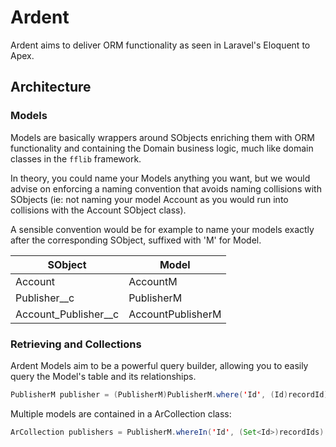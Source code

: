 # Ardent
Ardent aims to deliver ORM functionality as seen in Laravel's Eloquent to Apex.

## Architecture
### Models

Models are basically wrappers around SObjects enriching them with ORM functionality and containing the Domain business logic, much like domain classes in the `fflib` framework.

In theory, you could name your Models anything you want, but we would advise on enforcing a naming convention that avoids naming collisions with SObjects (ie: not naming your model Account as you would run into collisions with the Account SObject class).

A sensible convention would be for example to name your models exactly after the corresponding SObject, suffixed with 'M' for Model.

|SObject|Model|
|-|-|
|Account|AccountM|
|Publisher__c|PublisherM|
|Account_Publisher__c|AccountPublisherM|

### Retrieving and Collections

Ardent Models aim to be a powerful query builder, allowing you to easily query the Model's table and its relationships.

```java
PublisherM publisher = (PublisherM)PublisherM.where('Id', (Id)recordId).first();
```

Multiple models are contained in a ArCollection class:

```java
ArCollection publishers = PublisherM.whereIn('Id', (Set<Id>)recordIds).all();
```
